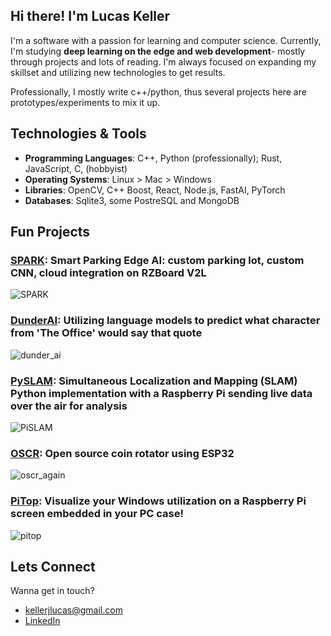 ## Hi there! I'm Lucas Keller

I'm a software with a passion for learning and computer science. Currently, I'm studying **deep learning on the edge and web development**- mostly through projects and lots of reading. I'm always focused on expanding my skillset and utilizing new technologies to get results.

Professionally, I mostly write c++/python, thus several projects here are prototypes/experiments to mix it up.

## Technologies & Tools
- **Programming Languages**: C++, Python (professionally); Rust, JavaScript, C, (hobbyist)
- **Operating Systems**: Linux > Mac > Windows
- **Libraries**: OpenCV, C++ Boost, React, Node.js, FastAI, PyTorch
- **Databases**: Sqlite3, some PostreSQL and MongoDB

## Fun Projects
### [SPARK](https://github.com/ljkeller/SPARK): Smart Parking Edge AI: custom parking lot, custom CNN, cloud integration on RZBoard V2L
![SPARK](https://github.com/ljkeller/ljkeller/assets/44109284/c2800f4b-76ab-4dce-8e4d-58e3937fc11d)

### [DunderAI](https://github.com/ljkeller/DunderQueryin): Utilizing language models to predict what character from 'The Office' would say that quote
![dunder_ai](https://github.com/ljkeller/ljkeller/assets/44109284/59f9f189-c86f-4328-949c-cfb9a26d8d25)

### [PySLAM](https://github.com/ljkeller/PySlam): Simultaneous Localization and Mapping (SLAM) Python implementation with a Raspberry Pi sending live data over the air for analysis
![PiSLAM](https://user-images.githubusercontent.com/44109284/227739106-395a98ed-5f8d-4a81-9826-ae7ba09929e0.png)

### [OSCR](https://github.com/ljkeller/Oscr): Open source coin rotator using ESP32
![oscr_again](https://github.com/ljkeller/ljkeller/assets/44109284/fa551b1c-b558-4fd2-9aa1-17d986466bd9)

### [PiTop](https://github.com/ljkeller/pitop): Visualize your Windows utilization on a Raspberry Pi screen embedded in your PC case!
![pitop](https://github.com/ljkeller/ljkeller/assets/44109284/9f14d156-0c90-401f-9078-26b860330790)

## Lets Connect
Wanna get in touch?
- kellerjlucas@gmail.com
- [LinkedIn](https://www.linkedin.com/in/lucas-j-keller/)
